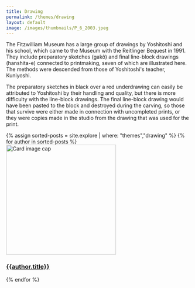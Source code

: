 ```yaml
---
title: Drawing
permalink: /themes/drawing
layout: default
image: /images/thumbnails/P_6_2003.jpeg
---
```

The Fitzwilliam Museum has a large group of drawings by Yoshitoshi and his school, which came to the Museum with the Reitlinger Bequest in 1991. They include preparatory sketches (gakô) and final line-block drawings (hanshita-e) connected to printmaking, seven of which are illustrated here. The methods were descended from those of Yoshitoshi's teacher, Kuniyoshi.

The preparatory sketches in black over a red underdrawing can easily be attributed to Yoshitoshi by their handling and quality, but there is more difficulty with the line-block drawings. The final line-block drawing would have been pasted to the block and destroyed during the carving, so those that survive were either made in connection with uncompleted prints, or they were copies made in the studio from the drawing that was used for the print.



<div class="row">
{% assign sorted-posts = site.explore | where: "themes","drawing" %}
{% for author in sorted-posts  %}
<div class="col-md-4 mb-3">
  <div class="card h-100" >
    <a href="{{site.url}}{{site.baseurl}}{{ author.permalink }}" class="stretched-link">
      <img class="card-img-top" src="{{site.url}}{{site.baseurl}}{{author.image}}" alt="Card image cap" width="300" height="300"/>
    </a>
    <div class="card-body">
      <h3 class="lead mt-2">
        <a href="{{site.url}}{{site.baseurl}}{{ author.permalink }}" class="stretched-link">{{author.title}}</a>
      </h3>
    </div>
  </div>
</div>
{% endfor %}
</div>
